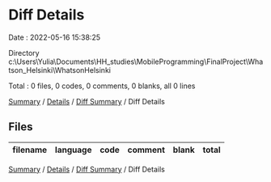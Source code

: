 # Diff Details

Date : 2022-05-16 15:38:25

Directory c:\Users\Yulia\Documents\HH_studies\MobileProgramming\FinalProject\Whatson_Helsinki\WhatsonHelsinki

Total : 0 files,  0 codes, 0 comments, 0 blanks, all 0 lines

[Summary](results.md) / [Details](details.md) / [Diff Summary](diff.md) / Diff Details

## Files
| filename | language | code | comment | blank | total |
| :--- | :--- | ---: | ---: | ---: | ---: |

[Summary](results.md) / [Details](details.md) / [Diff Summary](diff.md) / Diff Details